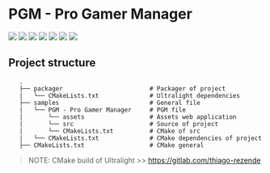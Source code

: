 # PGM - Pro Gamer Manager

![](https://img.shields.io/badge/HTML-5-red.svg) ![](https://img.shields.io/badge/CSS-3-lightblue.svg) ![](https://img.shields.io/badge/JavaScript-ES6-yellow.svg) ![](https://img.shields.io/badge/Ultralight-1.0-purple.svg) ![](https://img.shields.io/badge/C%2B%2B-17-blue.svg) ![](https://img.shields.io/badge/Spdlog-1-lightgrey.svg) ![](https://img.shields.io/badge/cli.h-1-grey)

## Project structure
 ```
    .
    ├── packager                        # Packager of project
    |   └── CMakeLists.txt              # Ultralight dependencies
    ├── samples                         # General file
    |   └── PGM - Pro Gamer Manager     # PGM file
    |       └── assets                  # Assets web application
    |       └── src                     # Source of project
    |       └── CMakeLists.txt          # CMake of src
    |   └── CMakeLists.txt              # CMake dependencies of project
    ├── CMakeLists.txt                  # CMake general 
```

 > NOTE: CMake build of Ultralight >> https://gitlab.com/thiago-rezende

